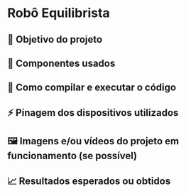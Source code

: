 # Robô Equilibrista

## 🎯 Objetivo do projeto

## 🔧 Componentes usados

## 💾 Como compilar e executar o código

## ⚡ Pinagem dos dispositivos utilizados

## 🖼️ Imagens e/ou vídeos do projeto em funcionamento (se possível)

## 📈 Resultados esperados ou obtidos
